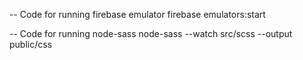 -- Code for running firebase emulator
firebase emulators:start

-- Code for running node-sass
node-sass --watch src/scss --output public/css
